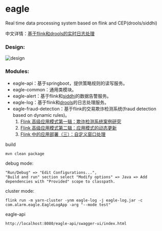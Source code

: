 # eagle
Real time data processing system based on flink and CEP(drools/siddhi) 

中文详情：[基于flink和drools的实时日志处理](https://www.cnblogs.com/luxiaoxun/p/13197981.html)

### Design:
![design](https://github.com/luxiaoxun/eagle/blob/master/picture/eagle-design.png)

### Modules:
* eagle-api：基于springboot，提供策略规则的读写服务。
* eagle-common：通用类模块。
* eagle-alert：基于flink和[siddhi](https://github.com/siddhi-io/siddhi)的数据告警服务。
* eagle-log：基于flink和[drools](https://github.com/kiegroup/drools)的日志处理服务。
* eagle-fraud-detection：基于flink的交易欺诈检测系统(fraud detection based on dynamic rules)。 
    1. [Flink 高级应用模式第一辑：欺诈检测系统案例研究](https://www.infoq.cn/article/dR1m9FfB1gEtvggKvlVX)
    2. [Flink 高级应用模式第二辑：应用模式的动态更新](https://www.infoq.cn/article/KFT2f79afVkNfIy6MRGg)
    3. [Flink 中的应用部署（三）：自定义窗口处理](https://www.infoq.cn/article/3Xiw36wSyK6J9G40jA9F)

build
```
mvn clean package
```

debug mode:
```
"Run/Debug" => "Edit Configurations...",
"Build and run" section select "Modify options" => Java => Add dependencies with "Provided" scope to classpath.
```
cluster mode:
```
flink run -m yarn-cluster -ynm eagle-log -j eagle-log.jar -c com.alarm.eagle.EagleLogApp -arg "--mode test" 
```

eagle-api
```
http://localhost:8080/eagle-api/swagger-ui/index.html
```
